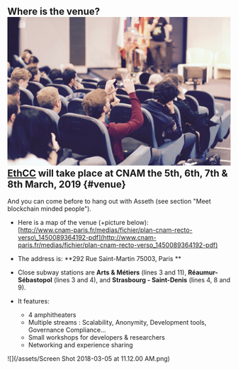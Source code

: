 ## Where is the venue? ![](/assets/spotlight01.jpg)[EthCC](http://ethcc.io/) will take place at CNAM the 5th, 6th, 7th & 8th March, 2019 {#venue}

And you can come before to hang out with Asseth \(see section "Meet blockchain minded people"\).

* Here is a map of the venue \(+picture below\):  
  [http://www.cnam-paris.fr/medias/fichier/plan-cnam-recto-verso\_1450089364192-pdf](http://www.cnam-paris.fr/medias/fichier/plan-cnam-recto-verso_1450089364192-pdf)

* The address is: **292 Rue Saint-Martin 75003, Paris **

* Close subway stations are **Arts & Métiers** \(lines 3 and 11\), **Réaumur-Sébastopol** \(lines 3 and 4\), and **Strasbourg - Saint-Denis** \(lines 4, 8 and 9\).

* It features:

  * 4 amphitheaters
  * Multiple streams : Scalability, Anonymity, Development tools, Governance Compliance...
  * Small workshops for developers & researchers
  * Networking and experience sharing

![](/assets/Screen Shot 2018-03-05 at 11.12.00 AM.png)

